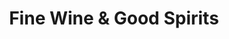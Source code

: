 ---
title: "Fine Wine & Good Spirits"
url: /philadelphia/fine-wine-und-good-spirits-bustleton-avenue/
shop: Spirituosen
---